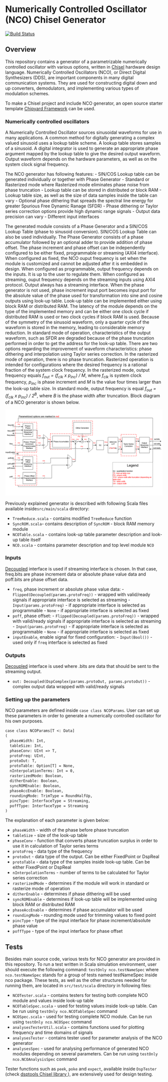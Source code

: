 Numerically Controlled Oscillator (NCO) Chisel Generator
========================================================

[![Build Status](https://travis-ci.org/milovanovic/nco.svg?branch=master)](https://travis-ci.org/milovanovic/nco)

## Overview
This repository contains a generator of a parametrizable numerically controlled oscillator with various options, written in [Chisel](http://www.chisel-lang.org) hardware design language. Numerically Controlled 
Oscillators (NCO), or Direct Digital Synthesizers (DDS), are important components in many digital communication systems. They are used for constructing digital down and up converters, demodulators, and implementing various types of modulation schemes.

To make a Chisel project and include NCO generator, an open source starter template [Chipyard Framework](http://github.com/ucb-bar/chipyard) can be used.

### Numerically controlled oscillators
A Numerically Controlled Oscillator sources sinusoidal waveforms for use in many applications.  A common method for digitally generating a complex valued sinusoid uses a lookup table scheme. A lookup 
table stores samples of a sinusoid. A digital integrator is used to generate an appropriate phase argument mapped by the lookup table to give the desired output waveform. Output waveform depends on the hardware parameters, as well as on the system clock signal frequency.

The NCO generator has following features:
	- SIN/COS Lookup table can be generated individually or together with Phase Generator
	- Standard or Rasterized mode where Rasterized mode eliminates phase noise from phase truncation
	- Lookup table can be stored in distributed or block RAM
	- Lookup table size, as well as the size of data samples inside the table can vary
	- Optional phase dithering that spreads the spectral line energy for greater Spurious Free Dynamic Ranage (SFDR)
	- Phase dithering or Taylor series correction options provide high dynamic range signals
	- Output data precision can vary
	- Different input interfaces

The generated module consists of a Phase Generator and a SIN/COS Lookup Table (phase to sinusoid conversion). SIN/COS Lookup Table can also be used individually. The Phase Generator consists of a phase accumulator followed 
by an optional adder to provide addition of phase offset. The phase increment and phase offset can be independently configured to be either fixed, programmable or streaming (AXI4 interface). When configured as fixed, the 
NCO ouput frequency is set when the module is customized and cannot be adjusted after it is embedded in design. When configured as programmable, output frequency depends on the inputs. It is up to the user to regulate them. 
When configured as streaming, ouput frequency depends on the streaming inputs using AXI4 protocol. Output always has a streaming interface. When the phase generator is not used, phase increment input port becomes input port
for the absolute value of the phase used for transformation into sine and cosine outputs using look-up table. Look-up table can be implemented either using block RAM or distributed RAM. The latency of the module depends on the
type of the implemented memory and can be either one clock cycle if distributed RAM is used or two clock cycles if block RAM is used. Because of the symmetry of the sinusoid waveform, only a quarter cycle of the waveform is
stored in the memory, leading to considerable memory reduction. In standard mode of operation, characteristics of the output waveform, such as SFDR are degraded because of the phase truncation performed in order to get the address for the look-up table. 
There are two options regarding the improvement of waveform characteristics: phase dithering and interpolation using Taylor series correction. In the rasterized mode of operation, there is no phase truncation. Rasterized operation is 
intended for configurations where the desired frequency is a rational fraction of the system clock frequency. 
In the rasterized mode, output frequency equals *f<sub>out</sub> = (f<sub>clk</sub> x p<sub>inc</sub>) / M*, where *f<sub>clk</sub>* is system clock frequency, 
*p<sub>inc</sub>* is phase increment and *M* is the value four times larger than the look-up table size. 
In standard mode, output frequency is equal *f<sub>out</sub> = (f<sub>clk</sub> x p<sub>inc</sub>) / 2<sup>B</sup>*, where *B* is the phase width after truncation. Block diagram of a NCO generator is shown below.

![Numerically controlled oscillator block diagram](./doc/images/nco.png)

Previously explained generator is described with following Scala files available inside`src/main/scala` directory:

 - `TreeReduce.scala` - contains modified `TreeReduce` function
 - `SyncROM.scala`- contains description of `SyncROM` - block RAM memory module
 - `NCOTable.scala` - contains look-up table parameter description and look-up table itself
 - `NCO.scala` - contains parameter description and top level module `NCO`
 
### Inputs 
[Decoupled](http://github.com/freechipsproject/chisel3/wiki/Interfaces-Bulk-Connections) interface is used if streaming interface is chosen. In that case, freq.bits are phase increment data or absolute phase value data and poff.bits are phase offset data.

- `freq`, phase increment or absolute phase value data: 
		- `Flipped(Decoupled(params.protoFreq))` - wrapped with valid/ready signals
		if appropriate interface is selected as streaming
		- `Input(params.protoFreq)` - if appropriate interface is selected as programmable
		- `None` - if appropriate interface is selected as fixed
- `poff`, phase offset: 
		- `Flipped(Decoupled(params.protoFreq))` - wrapped with valid/ready signals
		if appropriate interface is selected as streaming
		- `Input(params.protoFreq)` - if appropriate interface is selected as programmable
		- `None` - if appropriate interface is selected as fixed
- `inputEnable`, enable signal for fixed configuration:
		- `Input(Bool())` - used only if `freq` interface is selected as fixed
		
### Outputs
[Decoupled](http://github.com/freechipsproject/chisel3/wiki/Interfaces-Bulk-Connections) interface is used where .bits are data that should be sent to the streaming output.		
		
- `out: Decoupled(DspComplex(params.protoOut, params.protoOut))` - complex output data wrapped with valid/ready signals

### Setting up the parameters 

NCO parameters are defined inside `case class NCOParams`. User can set up these parameters in order to generate a numerically controlled oscillator for his own purposes.

	case class NCOParams[T <: Data]
	(
	  phaseWidth: Int,
	  tableSize: Int,
	  phaseConv: UInt => T,
	  protoFreq: UInt,
	  protoOut: T,
	  protoTable: Option[T] = None,
	  nInterpolationTerms: Int = 0,
	  rasterizedMode: Boolean,
	  ditherEnable: Boolean,
	  syncROMEnable: Boolean,
	  phaseAccEnable: Boolean,
	  roundingMode: TrimType = RoundHalfUp,
	  pincType: InterfaceType = Streaming,
	  poffType: InterfaceType = Streaming
	)

The explanation of each parameter is given below:
- `phaseWidth` - width of the phase before phase truncation
- `tableSize` - size of the look-up table
- `phaseConv` - function that converts phase truncation surplus in order to use it in calculation of Taylor series terms
- `protoFreq` - data type of the frequency
- `protoOut` - data type of the output. Can be either FixedPoint or DspReal
- `protoTable` - data type of the samples inside look-up table. Can be either FixedPoint or DspReal
- `nInterpolationTerms` - number of terms to be calculated for Taylor series correction
- `rasterizedMode` - determines if the module will work in standard or rasterize mode of operation
- `ditherEnable` - determines if phase dithering will be used
- `syncROMEnable` - determines if look-up table will be implemented using block RAM or distributed RAM
- `phaseAccEnable` - determines if phase accumulator will be used
- `roundingMode` - rounding mode used for trimming values to fixed point
- `pincType` - type of the input interface for phase increment/absolute phase value
- `poffType` - type of the input interface for phase offset

## Tests

Besides main source code, various tests for NCO generator are provided in this repository. To run a test written in Scala simulation environment, user should execute the following command: `testOnly nco.testNameSpec` where 
`nco.testNameSpec` stands for a group of tests named testNameSpec inside nco package. These tests, as well as the other structures needed for running them, are located in `src/test/scala` directory in following files:
- `NCOTester.scala` - contains testers for testing both complete NCO module and values inside look-up table
- `NCOTableSpec.scala` - used for testing values inside look-up table. Can be run using `testOnly nco.NCOTableSpec` command
- `NCOSpec.scala` - used for testing complete NCO module. Can be run using `testOnly nco.NCOSpec` command
- `analysesTesterUtil.scala` - contains functions used for plotting frequency and time domains of signals
- `analysesTester` - contains tester used for parameter analysis of the NCO generator
- `analysesSpec` - used for analysing performance of generated NCO modules depending on several parameters.
Can be run using `testOnly nco.NCOAnalysisSpec` command

Tester functions such as `peek`, `poke` and `expect`, available inside `DspTester` (check [dsptools Chisel library ](http://github.com/ucb-bar/dsptools)), are extensively used for design testing.
